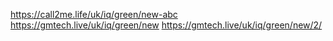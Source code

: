 https://call2me.life/uk/iq/green/new-abc
https://gmtech.live/uk/iq/green/new
https://gmtech.live/uk/iq/green/new/2/
